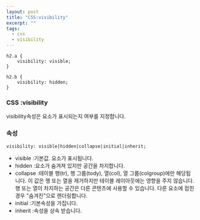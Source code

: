 ```yaml
---
layout: post
title: "CSS:visibility"
excerpt: ""
tags: 
  - css
  - visibility
---
```


```
h2.a {
    visibility: visible;
}

h2.b {
    visibility: hidden;
}
```
### CSS :visibility

 visibility속성은 요소가 표시되는지 여부를 지정합니다.


### 속성
`visibility: visible|hidden|collapse|initial|inherit;`

+ visible :기본값. 요소가 표시됩니다.
+ hidden :요소가 숨겨져 있지만 공간을 차지합니다.
+ collapse :테이블 행(tr), 행 그룹(tody), 열(col), 열 그룹(colgroup)에만 해당됩니다. 이 값은 행 또는 열을 제거하지만 테이블 레이아웃에는 영향을 주지 않습니다. 행 또는 열이 차지하는 공간은 다른 콘텐츠에 사용할 수 있습니다.
다른 요소에 접힌 경우 "숨겨진"으로 렌더링합니다.
+ initial :기본속성을 가집니다.
+ inherit :속성을 상속 받습니다.
